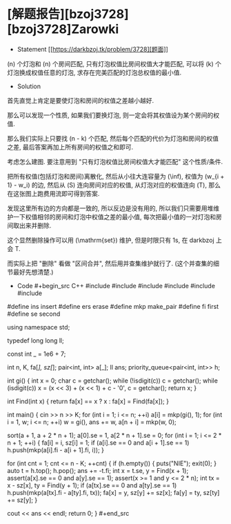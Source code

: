 # [解题报告][bzoj3728][bzoj3728]Zarowki


* Statement
[[https://darkbzoj.tk/problem/3728][题面]]

\(n\) 个灯泡和 \(n\) 个房间匹配, 只有灯泡权值比房间权值大才能匹配, 可以将 \(k\) 个灯泡换成权值任意的灯泡, 求存在完美匹配的灯泡总权值的最小值.

* Solution

首先直觉上肯定是要使灯泡和房间的权值之差越小越好.

那么可以发现一个性质, 如果我们要换灯泡, 则一定会将其权值设为某个房间的权值. 

那么我们实际上只要找 \(n - k\) 个匹配, 然后每个匹配的代价为灯泡和房间的权值之差, 最后答案再加上所有房间的权值之和即可.

考虑怎么建图. 要注意用到 "只有灯泡权值比房间权值大才能匹配" 这个性质/条件.

把所有权值(包括灯泡和房间)离散化, 然后从小往大连容量为 \(\inf\), 权值为 \(w_{i + 1} - w_i\) 的边, 然后从 \(S\) 连向房间对应的权值, 从灯泡对应的权值连向 \(T\), 那么在这张图上跑费用流即可得到答案.

发现这里所有边的方向都是一致的, 所以反边是没有用的, 所以我们只需要用堆维护一下权值相邻的房间和灯泡中权值之差的最小值, 每次把最小值的一对灯泡和房间取出来并删除.

这个显然删除操作可以用 \(\mathrm{set}\) 维护, 但是时限只有 1s, 在 darkbzoj 上会 T. 

而实际上把 "删除" 看做 "区间合并", 然后用并查集维护就行了. (这个并查集的细节最好先想清楚.)

* Code
#+begin_src C++
#include <algorithm>
#include <cassert>
#include <cstdio>
#include <iostream>
#include <queue>
#include <set>

#define ins insert
#define ers erase
#define mkp make_pair
#define fi first
#define se second

using namespace std;

typedef long long ll;

const int _ = 1e6 + 7;

int n, K, fa[_], sz[_];
pair<int, int> a[_];
ll ans;
priority_queue<pair<int, int>> h;

int gi() {
  int x = 0; char c = getchar();
  while (!isdigit(c)) c = getchar();
  while (isdigit(c)) x = (x << 3) + (x << 1) + c - '0', c = getchar();
  return x;
}

int Find(int x) { return fa[x] == x ? x : fa[x] = Find(fa[x]); }

int main() {
  cin >> n >> K;
  for (int i = 1; i <= n; ++i) a[i] = mkp(gi(), 1);
  for (int i = 1, w; i <= n; ++i) w = gi(), ans += w, a[n + i] = mkp(w, 0);
  
  sort(a + 1, a + 2 * n + 1);
  a[0].se = 1, a[2 * n + 1].se = 0;
  for (int i = 1; i <= 2 * n + 1; ++i) {
    fa[i] = i, sz[i] = 1;
    if (a[i].se == 0 and a[i + 1].se == 1) h.push(mkp(a[i].fi - a[i + 1].fi, i));
  }

  for (int cnt = 1; cnt <= n - K; ++cnt) {
    if (h.empty()) { puts("NIE"); exit(0); }
    auto t = h.top(); h.pop();
    ans += -t.fi;
    int x = t.se, y = Find(x + 1);
    assert(a[x].se == 0 and a[y].se == 1);
    assert(x >= 1 and y <= 2 * n);
    int tx = x - sz[x], ty = Find(y + 1);
    if (a[tx].se == 0 and a[ty].se == 1) h.push(mkp(a[tx].fi - a[ty].fi, tx));
    fa[x] = y, sz[y] += sz[x];
    fa[y] = ty, sz[ty] += sz[y];
  }

  cout << ans << endl;
  return 0;
}
#+end_src

